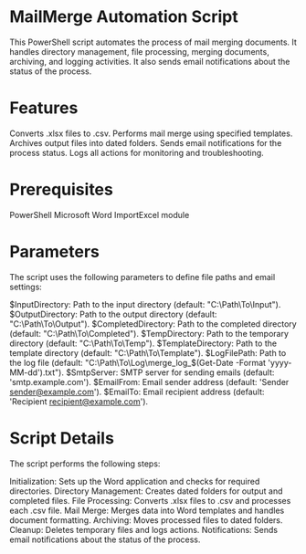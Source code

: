 # MailMerge Automation Script
This PowerShell script automates the process of mail merging documents. It handles directory management, file processing, merging documents, archiving, and logging activities. It also sends email notifications about the status of the process.

# Features
Converts .xlsx files to .csv.
Performs mail merge using specified templates.
Archives output files into dated folders.
Sends email notifications for the process status.
Logs all actions for monitoring and troubleshooting.
# Prerequisites
PowerShell
Microsoft Word
ImportExcel module
# Parameters
The script uses the following parameters to define file paths and email settings:

$InputDirectory: Path to the input directory (default: "C:\Path\To\Input").
$OutputDirectory: Path to the output directory (default: "C:\Path\To\Output").
$CompletedDirectory: Path to the completed directory (default: "C:\Path\To\Completed").
$TempDirectory: Path to the temporary directory (default: "C:\Path\To\Temp").
$TemplateDirectory: Path to the template directory (default: "C:\Path\To\Template").
$LogFilePath: Path to the log file (default: "C:\Path\To\Log\merge_log_$(Get-Date -Format 'yyyy-MM-dd').txt").
$SmtpServer: SMTP server for sending emails (default: 'smtp.example.com').
$EmailFrom: Email sender address (default: 'Sender <sender@example.com>').
$EmailTo: Email recipient address (default: 'Recipient <recipient@example.com>').
# Script Details
The script performs the following steps:

Initialization: Sets up the Word application and checks for required directories.
Directory Management: Creates dated folders for output and completed files.
File Processing: Converts .xlsx files to .csv and processes each .csv file.
Mail Merge: Merges data into Word templates and handles document formatting.
Archiving: Moves processed files to dated folders.
Cleanup: Deletes temporary files and logs actions.
Notifications: Sends email notifications about the status of the process.
